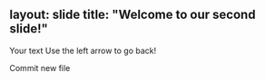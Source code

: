 layout: slide
title: "Welcome to our second slide!"
---
Your text
Use the left arrow to go back!


Commit new file
